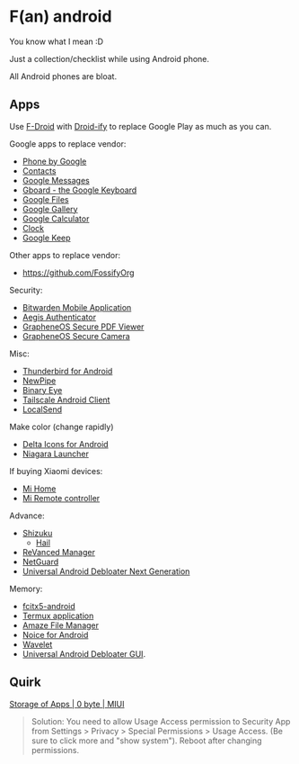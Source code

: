 # F(an) android

You know what I mean :D

Just a collection/checklist while using Android phone.

All Android phones are bloat.

## Apps

Use [F-Droid](https://f-droid.org/en/) with
[Droid-ify](https://github.com/Droid-ify/client) to replace Google Play as much
as you can.

Google apps to replace vendor:

- [Phone by Google](https://play.google.com/store/apps/details?id=com.google.android.dialer)
- [Contacts](https://play.google.com/store/apps/details?id=com.google.android.contacts)
- [Google Messages](https://play.google.com/store/apps/details?id=com.google.android.apps.messaging)
- [Gboard - the Google Keyboard](https://play.google.com/store/apps/details?id=com.google.android.inputmethod.latin)
- [Google Files](https://play.google.com/store/apps/details?id=com.google.android.apps.nbu.files)
- [Google Gallery](https://play.google.com/store/apps/details?id=com.google.android.apps.photosgo)
- [Google Calculator](https://play.google.com/store/apps/details?id=com.google.android.calculator)
- [Clock](https://play.google.com/store/apps/details?id=com.google.android.deskclock)
- [Google Keep](https://play.google.com/store/apps/details?id=com.google.android.keep)

Other apps to replace vendor:

- https://github.com/FossifyOrg

Security:

- [Bitwarden Mobile Application](https://github.com/bitwarden/mobile)
- [Aegis Authenticator](https://github.com/beemdevelopment/Aegis)
- [GrapheneOS Secure PDF Viewer](https://github.com/GrapheneOS/PdfViewer)
- [GrapheneOS Secure Camera](https://github.com/GrapheneOS/Camera)

Misc:

- [Thunderbird for Android](https://github.com/thunderbird/thunderbird-android)
- [NewPipe](https://github.com/TeamNewPipe/NewPipe/)
- [Binary Eye](https://github.com/markusfisch/BinaryEye)
- [Tailscale Android Client](https://github.com/tailscale/tailscale-android)
- [LocalSend](https://github.com/localsend/localsend)

Make color (change rapidly)

- [Delta Icons for Android](https://github.com/Delta-Icons/android)
- [Niagara Launcher](https://play.google.com/store/apps/details?id=bitpit.launcher)

If buying Xiaomi devices:

- [Mi Home](https://play.google.com/store/apps/details?id=com.xiaomi.smarthome)
- [Mi Remote controller](https://play.google.com/store/apps/details?id=com.duokan.phone.remotecontroller)

Advance:

- [Shizuku](https://github.com/RikkaApps/Shizuku)
  - [Hail](https://github.com/aistra0528/Hail)
- [ReVanced Manager](https://github.com/ReVanced/revanced-manager)
- [NetGuard](https://github.com/M66B/NetGuard)
- [Universal Android Debloater Next Generation](https://github.com/Universal-Debloater-Alliance/universal-android-debloater-next-generation)

Memory:

- [fcitx5-android](https://github.com/fcitx5-android/fcitx5-android)
- [Termux application](https://github.com/termux/termux-app)
- [Amaze File Manager](https://github.com/TeamAmaze/AmazeFileManager)
- [Noice for Android](https://github.com/trynoice/android-app)
- [Wavelet](https://play.google.com/store/apps/details?id=com.pittvandewitt.wavelet)
- [Universal Android Debloater GUI](https://github.com/0x192/universal-android-debloater).

## Quirk

[Storage of Apps | 0 byte | MIUI](https://xdaforums.com/t/storage-of-apps-0-byte-miui.4111401/)

> Solution: You need to allow Usage Access permission to Security App from
> Settings > Privacy > Special Permissions > Usage Access. (Be sure to click
> more and "show system"). Reboot after changing permissions.
